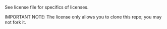 See license file for specifics of licenses. 

IMPORTANT NOTE: The license only allows you to clone this repo; you may not fork it.
